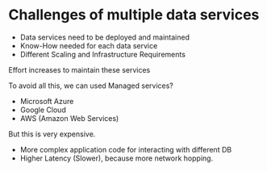 # Challenges of multiple data services
- Data services need to be deployed and maintained
- Know-How needed for each data service
- Different Scaling and Infrastructure Requirements

Effort increases to maintain these services

To avoid all this, we can used Managed services?
- Microsoft Azure
- Google Cloud
- AWS (Amazon Web Services)

But this is very expensive.

- More complex application code for interacting with different DB
- Higher Latency (Slower), because more network hopping.
